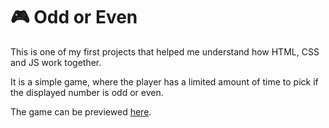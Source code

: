 # 🎮 Odd or Even

This is one of my first projects that helped me understand how HTML, CSS and JS work together. 

It is a simple game, where the player has a limited amount of time to pick if the displayed number is odd or even.

The game can be previewed [here](https://dianagatcan.github.io/Odd-or-Even/).






